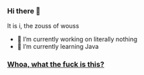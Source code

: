 ### Hi there 👋
It is i, the zouss of wouss
- 🔭 I’m currently working on literally nothing
- 🌱 I’m currently learning Java
### [Whoa, what the fuck is this?](https://discord.gg/j3GJjEDVvz)
